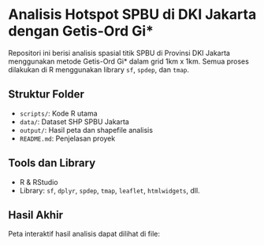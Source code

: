 # Analisis Hotspot SPBU di DKI Jakarta dengan Getis-Ord Gi*

Repositori ini berisi analisis spasial titik SPBU di Provinsi DKI Jakarta menggunakan metode Getis-Ord Gi* dalam grid 1km x 1km. Semua proses dilakukan di R menggunakan library `sf`, `spdep`, dan `tmap`.

## Struktur Folder

- `scripts/`: Kode R utama
- `data/`: Dataset SHP SPBU Jakarta
- `output/`: Hasil peta dan shapefile analisis
- `README.md`: Penjelasan proyek

## Tools dan Library
- R & RStudio
- Library: `sf`, `dplyr`, `spdep`, `tmap`, `leaflet`, `htmlwidgets`, dll.

## Hasil Akhir
Peta interaktif hasil analisis dapat dilihat di file: